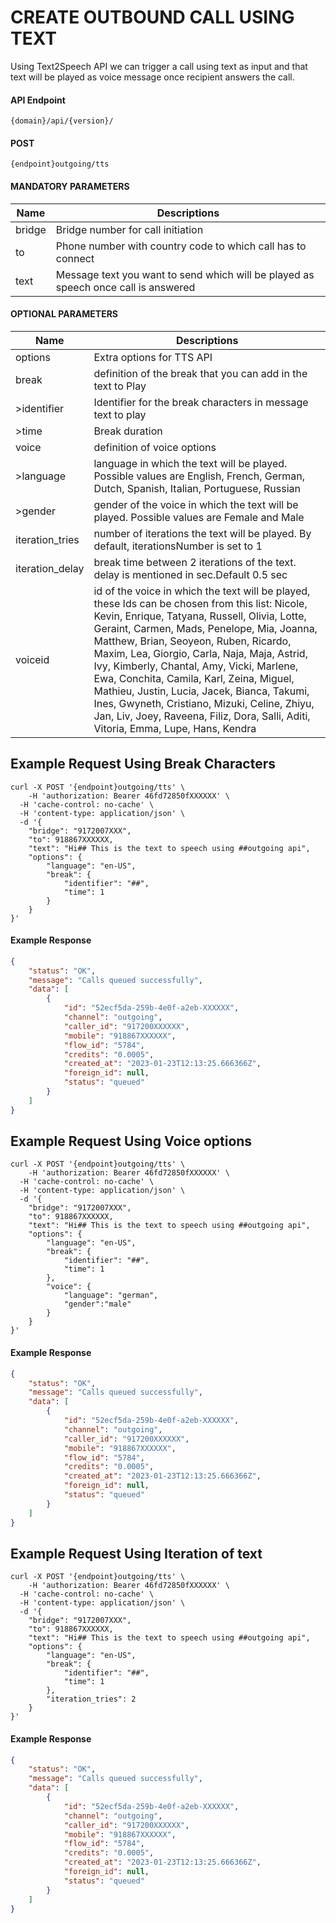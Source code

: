 # CREATE OUTBOUND CALL USING TEXT

Using Text2Speech API we can trigger a call using text as input and that text will be played as voice message once recipient answers the call.

#### API Endpoint

```
{domain}/api/{version}/
```

#### POST

```
{endpoint}outgoing/tts
```

#### MANDATORY PARAMETERS

| Name   | Descriptions                                                |
| ------ | ----------------------------------------------------------- |
| bridge | Bridge number for call initiation                           |
| to     | Phone number with country code to which call has to connect |
| text  | Message text you want to send which will be played as speech once call is answered|

#### OPTIONAL PARAMETERS

| Name       | Descriptions                                                                  |
| ---------- | ----------------------------------------------------------------------------- |
| options       | Extra options for TTS API                                                          |
| break | definition of the break that you can add in the text to Play  |
|  >identifier  | Identifier for the break characters in message text to play  |
|  >time  | Break duration  |
| voice   | definition of voice options  |
|  >language  | language in which the text will be played. Possible values are English, French, German, Dutch, Spanish, Italian, Portuguese, Russian  |
|  >gender  | gender of the voice in which the text will be played. Possible values are Female and Male  |
| iteration_tries   | number of iterations the text will be played. By default, iterationsNumber is set to 1  |
| iteration_delay   | break time between 2 iterations of the text. delay is mentioned in sec.Default 0.5 sec  |
| voiceid   | id of the voice in which the text will be played, these Ids can be chosen from this list: Nicole, Kevin, Enrique, Tatyana, Russell, Olivia, Lotte, Geraint, Carmen, Mads, Penelope, Mia, Joanna, Matthew, Brian, Seoyeon, Ruben, Ricardo, Maxim, Lea, Giorgio, Carla, Naja, Maja, Astrid, Ivy, Kimberly, Chantal, Amy, Vicki, Marlene, Ewa, Conchita, Camila, Karl, Zeina, Miguel, Mathieu, Justin, Lucia, Jacek, Bianca, Takumi, Ines, Gwyneth, Cristiano, Mizuki, Celine, Zhiyu, Jan, Liv, Joey, Raveena, Filiz, Dora, Salli, Aditi, Vitoria, Emma, Lupe, Hans, Kendra  |


## Example Request Using Break Characters

```
curl -X POST '{endpoint}outgoing/tts' \
    -H 'authorization: Bearer 46fd72850fXXXXXX' \
  -H 'cache-control: no-cache' \
  -H 'content-type: application/json' \
  -d '{
    "bridge": "9172007XXX",
    "to": 918867XXXXXX,
    "text": "Hi## This is the text to speech using ##outgoing api",
    "options": {
        "language": "en-US",
        "break": {
            "identifier": "##",
            "time": 1
        }
    }
}'
```
#### Example Response

```json
{
    "status": "OK",
    "message": "Calls queued successfully",
    "data": [
        {
            "id": "52ecf5da-259b-4e0f-a2eb-XXXXXX",
            "channel": "outgoing",
            "caller_id": "917200XXXXXX",
            "mobile": "918867XXXXXX",
            "flow_id": "5784",
            "credits": "0.0005",
            "created_at": "2023-01-23T12:13:25.666366Z",
            "foreign_id": null,
            "status": "queued"
        }
    ]
}
```


## Example Request Using Voice options

```
curl -X POST '{endpoint}outgoing/tts' \
    -H 'authorization: Bearer 46fd72850fXXXXXX' \
  -H 'cache-control: no-cache' \
  -H 'content-type: application/json' \
  -d '{
    "bridge": "9172007XXX",
    "to": 918867XXXXXX,
    "text": "Hi## This is the text to speech using ##outgoing api",
    "options": {
        "language": "en-US",
        "break": {
            "identifier": "##",
            "time": 1
        },
        "voice": {
            "language": "german",
            "gender":"male"
        }
    }
}'
```
#### Example Response

```json
{
    "status": "OK",
    "message": "Calls queued successfully",
    "data": [
        {
            "id": "52ecf5da-259b-4e0f-a2eb-XXXXXX",
            "channel": "outgoing",
            "caller_id": "917200XXXXXX",
            "mobile": "918867XXXXXX",
            "flow_id": "5784",
            "credits": "0.0005",
            "created_at": "2023-01-23T12:13:25.666366Z",
            "foreign_id": null,
            "status": "queued"
        }
    ]
}
```

## Example Request Using Iteration of text

```
curl -X POST '{endpoint}outgoing/tts' \
    -H 'authorization: Bearer 46fd72850fXXXXXX' \
  -H 'cache-control: no-cache' \
  -H 'content-type: application/json' \
  -d '{
    "bridge": "9172007XXX",
    "to": 918867XXXXXX,
    "text": "Hi## This is the text to speech using ##outgoing api",
    "options": {
        "language": "en-US",
        "break": {
            "identifier": "##",
            "time": 1
        },
        "iteration_tries": 2
    }
}'
```
#### Example Response

```json
{
    "status": "OK",
    "message": "Calls queued successfully",
    "data": [
        {
            "id": "52ecf5da-259b-4e0f-a2eb-XXXXXX",
            "channel": "outgoing",
            "caller_id": "917200XXXXXX",
            "mobile": "918867XXXXXX",
            "flow_id": "5784",
            "credits": "0.0005",
            "created_at": "2023-01-23T12:13:25.666366Z",
            "foreign_id": null,
            "status": "queued"
        }
    ]
}
```
